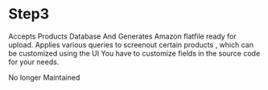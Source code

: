Step3
=====
Accepts Products Database And Generates Amazon flatfile ready for upload.
Applies various queries to screenout certain products , which can be customized using the UI 
You have to customize fields in the source code for your needs.

No longer Maintained
